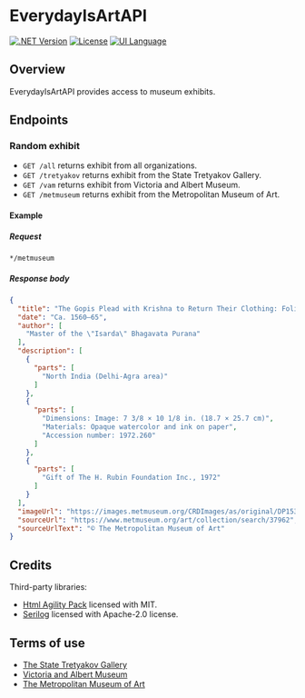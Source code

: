 ﻿# EverydayIsArtAPI
 
[![.NET Version](https://img.shields.io/badge/Version-.NET_Core_8.0-blue.svg)]([https://shields.io/](https://dotnet.microsoft.com/)) [![License](https://img.shields.io/badge/License-GPL_3.0-green.svg)]([https://shields.io/](https://github.com/lebedeva-svetlana/NameGeneratorLib/blob/main/LICENSE.md)) [![UI Language](https://img.shields.io/badge/UI_Language-EN-yellow.svg)]([https://shields.io/])

## Overview
EverydayIsArtAPI provides access to museum exhibits.

## Endpoints

### Random exhibit

- `GET /all` returns exhibit from all organizations.
- `GET /tretyakov` returns exhibit from the State Tretyakov Gallery.
- `GET /vam` returns exhibit from Victoria and Albert Museum.
- `GET /metmuseum` returns exhibit from the Metropolitan Museum of Art.

#### Example

##### Request

`*/metmuseum`

##### Response body

```json
{
  "title": "The Gopis Plead with Krishna to Return Their Clothing: Folio from \"Isarda\" Bhagavata Purana",
  "date": "Ca. 1560–65",
  "author": [
    "Master of the \"Isarda\" Bhagavata Purana"
  ],
  "description": [
    {
      "parts": [
        "North India (Delhi-Agra area)"
      ]
    },
    {
      "parts": [
        "Dimensions: Image: 7 3/8 × 10 1/8 in. (18.7 × 25.7 cm)",
        "Materials: Opaque watercolor and ink on paper",
        "Accession number: 1972.260"
      ]
    },
    {
      "parts": [
        "Gift of The H. Rubin Foundation Inc., 1972"
      ]
    }
  ],
  "imageUrl": "https://images.metmuseum.org/CRDImages/as/original/DP153157.jpg",
  "sourceUrl": "https://www.metmuseum.org/art/collection/search/37962",
  "sourceUrlText": "© The Metropolitan Museum of Art"
}
```

## Credits

Third-party libraries:

- [Html Agility Pack](https://github.com/desandro/masonry](https://github.com/zzzprojects/html-agility-pack)https://github.com/zzzprojects/html-agility-pack) licensed with MIT.
- [Serilog](https://github.com/serilog/serilog-sinks-file) licensed with Apache-2.0 license.

## Terms of use

- [The State Tretyakov Gallery](https://www.tretyakovgallery.ru/about/copirith/)
- [Victoria and Albert Museum](https://www.vam.ac.uk/info/va-websites-terms-conditions)
- [The Metropolitan Museum of Art](https://www.metmuseum.org/policies/terms-and-conditions)
